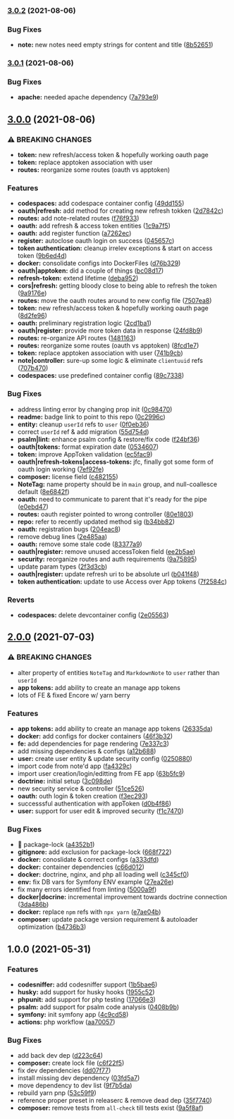 ### [3.0.2](https://github.com/shmolf/noted-storage-symfony/compare/v3.0.1...v3.0.2) (2021-08-06)


### Bug Fixes

* **note:** new notes need empty strings for content and title ([8b52651](https://github.com/shmolf/noted-storage-symfony/commit/8b52651b1f471448f78318a38b15965d360158b1))

### [3.0.1](https://github.com/shmolf/noted-storage-symfony/compare/v3.0.0...v3.0.1) (2021-08-06)


### Bug Fixes

* **apache:** needed apache dependency ([7a793e9](https://github.com/shmolf/noted-storage-symfony/commit/7a793e9861438e41ce4805c7a8fa7f5e95d68960))

## [3.0.0](https://github.com/shmolf/noted-storage-symfony/compare/v2.0.0...v3.0.0) (2021-08-06)


### ⚠ BREAKING CHANGES

* **token:** new refresh/access token & hopefully working oauth page
* **token:** replace apptoken association with user
* **routes:** reorganize some routes (oauth vs apptoken)

### Features

* **codespaces:** add codespace container config ([49dd155](https://github.com/shmolf/noted-storage-symfony/commit/49dd155e04b8f166a0d7a121d6a6e86abeb6dd64))
* **oauth|refresh:** add method for creating new refresh tokken ([2d7842c](https://github.com/shmolf/noted-storage-symfony/commit/2d7842c084d264a7c94fe823e79bbaf8d98a0ac7))
* **routes:** add note-related routes ([f76f933](https://github.com/shmolf/noted-storage-symfony/commit/f76f93374b160fdb885181601d62399ebc596c62))
* **oauth:** add refresh & access token entities ([1c9a7f5](https://github.com/shmolf/noted-storage-symfony/commit/1c9a7f5d2d8f8e64e324776dd414702afaf8a3ce))
* **oauth:** add register function ([a7262ec](https://github.com/shmolf/noted-storage-symfony/commit/a7262ec7f799b1757f762671a23630bb54b62243))
* **register:** autoclose oauth login on success ([045657c](https://github.com/shmolf/noted-storage-symfony/commit/045657c034e6eafeeb5295213c0457c968c749b1))
* **token authentication:** cleanup irrelev exceptions & start on access token ([9b6ed4d](https://github.com/shmolf/noted-storage-symfony/commit/9b6ed4dbf5f3ce02aa763add0872596f3b319664))
* **docker:** consolidate configs into DockerFiles ([d76b329](https://github.com/shmolf/noted-storage-symfony/commit/d76b329cc04fd9a7ced9ecbc40614e355fff8447))
* **oauth|apptoken:** did a couple of things ([bc08d17](https://github.com/shmolf/noted-storage-symfony/commit/bc08d17dba3e1a80e2627974f4a13d2164766b44))
* **refresh-token:** extend lifetime ([deba952](https://github.com/shmolf/noted-storage-symfony/commit/deba952a5b1d482a7f4d76be61b7e57b7819c70e))
* **cors|refresh:** getting bloody close to being able to refresh the token ([9a9176e](https://github.com/shmolf/noted-storage-symfony/commit/9a9176e260092bd883cd21af6f9c399e167aea9e))
* **routes:** move the oauth routes around to new config file ([7507ea8](https://github.com/shmolf/noted-storage-symfony/commit/7507ea8197b50dffd55edb9501f0ccc4761e0d33))
* **token:** new refresh/access token & hopefully working oauth page ([8d2fe96](https://github.com/shmolf/noted-storage-symfony/commit/8d2fe960b68f21b7e47cae99cbe20190eb58c078))
* **oauth:** preliminary registration logic ([2cd1ba1](https://github.com/shmolf/noted-storage-symfony/commit/2cd1ba1c621fc6fe4ac2813d6dc3220b0482772e))
* **oauth|register:** provide more token data in response ([24fd8b9](https://github.com/shmolf/noted-storage-symfony/commit/24fd8b9544c7bc848c62ac21a03371dc99a13f5a))
* **routes:** re-organize API routes ([1481163](https://github.com/shmolf/noted-storage-symfony/commit/1481163e0fc0f9e771e1b71a92914bf4565817a5))
* **routes:** reorganize some routes (oauth vs apptoken) ([8fcd1e7](https://github.com/shmolf/noted-storage-symfony/commit/8fcd1e74568bb79fa36f309d9525d0881e56c799))
* **token:** replace apptoken association with user ([741b9cb](https://github.com/shmolf/noted-storage-symfony/commit/741b9cb7b984aa79531c17da99322edae37959be))
* **note|controller:** sure-up some logic & eliminate `clientuuid` refs ([707b470](https://github.com/shmolf/noted-storage-symfony/commit/707b4704e23a0c15429548d339a9476300156d4c))
* **codespaces:** use predefined container config ([89c7338](https://github.com/shmolf/noted-storage-symfony/commit/89c733800b85bc5bfc3e944d2c8d9bff66a5162c))


### Bug Fixes

* address linting error by changing prop init ([0c98470](https://github.com/shmolf/noted-storage-symfony/commit/0c9847081b224683b43a555b8abfe91730563f61))
* **readme:** badge link to point to this repo ([0c2996c](https://github.com/shmolf/noted-storage-symfony/commit/0c2996c37e99084faacb89f949f99c6ccbcbab2f))
* **entity:** cleanup `userId` refs to `user` ([0f0eb36](https://github.com/shmolf/noted-storage-symfony/commit/0f0eb360222a563796a496640f12a6d646e9d914))
* correct `userId` ref & add migration ([55d754d](https://github.com/shmolf/noted-storage-symfony/commit/55d754d2c0c650c081d2333d1ca6fd00ed40d50c))
* **psalm|lint:** enhance psalm config & restore/fix code ([f24bf36](https://github.com/shmolf/noted-storage-symfony/commit/f24bf36221bdf22330193d919641392e4d57ad63))
* **oauth|tokens:** format expiration date ([0534607](https://github.com/shmolf/noted-storage-symfony/commit/0534607c52c4341f909eacd800815ac579922c0e))
* **token:** improve AppToken validation ([ec5fac9](https://github.com/shmolf/noted-storage-symfony/commit/ec5fac9672c4263541c89009653ca8c2d2b5bb51))
* **oauth|refresh-tokens|access-tokens:** jfc, finally got some form of oauth login working ([7ef92fe](https://github.com/shmolf/noted-storage-symfony/commit/7ef92fefa77bd6db27ca40e8e56e38cddf2df53d))
* **composer:** license field ([c482155](https://github.com/shmolf/noted-storage-symfony/commit/c482155cd156e8e3d93a28b6e86dde2596bd74c9))
* **NoteTag:** name property should be in `main` group, and null-coallesce default ([8e6842f](https://github.com/shmolf/noted-storage-symfony/commit/8e6842f015171b44fea5110cf92ffda30983af86))
* **oauth:** need to communicate to parent that it's ready for the pipe ([e0ebd47](https://github.com/shmolf/noted-storage-symfony/commit/e0ebd474b15ff6d8bb617b21ffd7af57f221297c))
* **routes:** oauth register pointed to wrong controller ([80e1803](https://github.com/shmolf/noted-storage-symfony/commit/80e18034d1942439971de0f5ed21c8d7d752be63))
* **repo:** refer to recently updated method sig ([b34bb82](https://github.com/shmolf/noted-storage-symfony/commit/b34bb82b85660508d870223c2330b280b5646e88))
* **oauth:** registration bugs ([204eac8](https://github.com/shmolf/noted-storage-symfony/commit/204eac861ea92cbcaf14b17f4e5d745261a9b8c5))
* remove debug lines ([2e485aa](https://github.com/shmolf/noted-storage-symfony/commit/2e485aaffe0d23d1860de0c22851f0cd55836981))
* **oauth:** remove some stale code ([83377a9](https://github.com/shmolf/noted-storage-symfony/commit/83377a929c2d38da7143e423d583a58f4acfd267))
* **oauth|register:** remove unused accessToken field ([ee2b5ae](https://github.com/shmolf/noted-storage-symfony/commit/ee2b5ae722547518b966e6bff2bd891304a28878))
* **security:** reorganize routes and auth requirements ([9a75895](https://github.com/shmolf/noted-storage-symfony/commit/9a75895b01010ef66339f191ec6b4f3560588ca8))
* update param types ([2f3d3cb](https://github.com/shmolf/noted-storage-symfony/commit/2f3d3cbf26c95dea03ab3f160bea2e1d6decce30))
* **oauth|register:** update refresh uri to be absolute url ([b041f48](https://github.com/shmolf/noted-storage-symfony/commit/b041f48117f62a8458895f16a9e33dfe235ea657))
* **token authentication:** update to use Access over App tokens ([7f2584c](https://github.com/shmolf/noted-storage-symfony/commit/7f2584cdef96aa34595211551d02e4df6fa83524))


### Reverts

* **codespaces:** delete devcontainer config ([2e05563](https://github.com/shmolf/noted-storage-symfony/commit/2e05563ecd47ff1e4d4a5a61303c0fa82150a565))

## [2.0.0](https://github.com/shmolf/noted-storage-symfony/compare/v1.0.0...v2.0.0) (2021-07-03)


### ⚠ BREAKING CHANGES

* alter property of entities `NoteTag` and `MarkdownNote`
to `user` rather than `userId`
* **app tokens:** add ability to create an manage app tokens
* lots of FE & fixed Encore w/ yarn berry

### Features

* **app tokens:** add ability to create an manage app tokens ([26335da](https://github.com/shmolf/noted-storage-symfony/commit/26335da7805e5535e9130777355abbbd32112847))
* **docker:** add configs for docker containers ([46f3b32](https://github.com/shmolf/noted-storage-symfony/commit/46f3b32538f94eaca73221a124115f4b01a3d82f))
* **fe:** add dependencies for page rendering ([7e337c3](https://github.com/shmolf/noted-storage-symfony/commit/7e337c3068deec5972363b238b98cd014babd015))
* add missing dependencies & configs ([a12b688](https://github.com/shmolf/noted-storage-symfony/commit/a12b688d6e9c9287587cebfc4fcd86a2f71c998c))
* **user:** create user entity & update security config ([0250880](https://github.com/shmolf/noted-storage-symfony/commit/0250880749aa080e447dbd218c79bd3f1d19034d))
* import code from note'd app ([fa4329c](https://github.com/shmolf/noted-storage-symfony/commit/fa4329ce6d82aafbdef49751d80ee048d0072bb1))
* import user creation/login/editting from FE app ([63b5fc9](https://github.com/shmolf/noted-storage-symfony/commit/63b5fc9c361af37cfd19f531109d7957c1d1964a))
* **doctrine:** initial setup ([3c098de](https://github.com/shmolf/noted-storage-symfony/commit/3c098de0153bffd9914a77aa91b600a6219fc3b2))
* new security service & controller ([51ce526](https://github.com/shmolf/noted-storage-symfony/commit/51ce526af66e8bf434a29ce63d6bf9fec4ccb200))
* **oauth:** outh login & token creation ([f3ec293](https://github.com/shmolf/noted-storage-symfony/commit/f3ec29307ee65d20f9179a8b325a3f11b320ab78))
* successsful authentication with appToken ([d0b4f86](https://github.com/shmolf/noted-storage-symfony/commit/d0b4f86783ef55883db71675fd1004109fb183dc))
* **user:** support for user edit & improved security ([f1c7470](https://github.com/shmolf/noted-storage-symfony/commit/f1c7470f1ae494f49140c08c5c606aa04d1da76b))


### Bug Fixes

* 🔪 package-lock ([a4352b1](https://github.com/shmolf/noted-storage-symfony/commit/a4352b1ce78f4076ce3a235cef6ab23a60949227))
* **gitignore:** add exclusion for package-lock ([668f722](https://github.com/shmolf/noted-storage-symfony/commit/668f7227c0f6809fd7eac6d4ee4871b1923e4f19))
* **docker:** conoslidate & correct configs ([a333dfd](https://github.com/shmolf/noted-storage-symfony/commit/a333dfda9aff79851c80d2d3e41055830deca9fd))
* **docker:** container dependencies ([c66d012](https://github.com/shmolf/noted-storage-symfony/commit/c66d012dafec942e69c1bb3f2eb9686a8d6152e9))
* **docker:** doctrine, nginx, and php all loading well ([c345cf0](https://github.com/shmolf/noted-storage-symfony/commit/c345cf017881f613d9d08305ed8222d511046b01))
* **env:** fix DB vars for Symfony ENV example ([27ea26e](https://github.com/shmolf/noted-storage-symfony/commit/27ea26e29d80f853092d2269975abcd6a4a61dc1))
* fix many errors identified from linting ([5000a9f](https://github.com/shmolf/noted-storage-symfony/commit/5000a9f4cef3ff11e270168b263ccdd54daa5860))
* **docker|docrine:** incremental improvement towards doctrine connection ([3da486b](https://github.com/shmolf/noted-storage-symfony/commit/3da486b11130d577f61e2ae9771063fddd7fd385))
* **docker:** replace `npm` refs with `npx yarn` ([e7ae04b](https://github.com/shmolf/noted-storage-symfony/commit/e7ae04b859a44638031655736a6e5498fa81fc86))
* **composer:** update package version requirement & autoloader optimization ([b4736b3](https://github.com/shmolf/noted-storage-symfony/commit/b4736b306f6dcfb6974fe4a34106352378ddaec8))

## 1.0.0 (2021-05-31)


### Features

* **codesniffer:** add codesniffer support ([1b5bae6](https://github.com/shmolf/noted-storage-symfony/commit/1b5bae6ba13dd6580f2280a84e64f678efb563dc))
* **husky:** add support for husky hooks ([1955c52](https://github.com/shmolf/noted-storage-symfony/commit/1955c52940f0456082beffb256f76025bddeed27))
* **phpunit:** add support for php testing ([17066e3](https://github.com/shmolf/noted-storage-symfony/commit/17066e3df7dda401e79b8f7952c35117348ae5a9))
* **psalm:** add support for psalm code analysis ([0408b9b](https://github.com/shmolf/noted-storage-symfony/commit/0408b9b82ae710b7c3b1f0f17e4a55e1d0d19899))
* **symfony:** init symfony app ([4c9cd58](https://github.com/shmolf/noted-storage-symfony/commit/4c9cd58ed70e5d5f045afe234aee6a66d87fde88))
* **actions:** php workflow ([aa70057](https://github.com/shmolf/noted-storage-symfony/commit/aa700577aa7bbb2ceed0a333b846ee9ccefcff5b))


### Bug Fixes

* add back dev dep ([d223c64](https://github.com/shmolf/noted-storage-symfony/commit/d223c643375531714c884ea5f5668507f08bfcba))
* **composer:** create lock file ([c6f22f5](https://github.com/shmolf/noted-storage-symfony/commit/c6f22f5bb2fe9992078e8abc92bdd5f213fc19c6))
* fix dev dependencies ([dd07f77](https://github.com/shmolf/noted-storage-symfony/commit/dd07f77a958a6869e4943e92f311ffd8a42fcbfc))
* install missing dev dependency ([03fd5a7](https://github.com/shmolf/noted-storage-symfony/commit/03fd5a73898a656ef3efad679a2cb0019e011979))
* move dependency to dev list ([9f7b5da](https://github.com/shmolf/noted-storage-symfony/commit/9f7b5da5da823a9fc0212c7b438ce0bd86a73437))
* rebuild yarn pnp ([53c59f9](https://github.com/shmolf/noted-storage-symfony/commit/53c59f98a6699dc82c2d16a54a704e82cb592bb2))
* reference proper preset in releaserc & remove dead dep ([35f7740](https://github.com/shmolf/noted-storage-symfony/commit/35f7740f1972ba6ad8d683f727fdc62cca758c69))
* **composer:** remove tests from `all-check` till tests exist ([9a5f8af](https://github.com/shmolf/noted-storage-symfony/commit/9a5f8af1ad7705a30bdbbd7184e06cc40ae54c6b))
